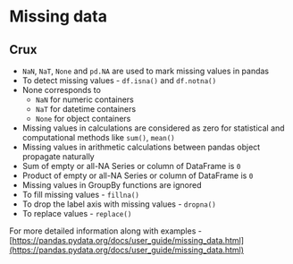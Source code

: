 # Missing data

## Crux

* ```NaN```, ```NaT```, ```None``` and ```pd.NA``` are used to mark missing values in pandas
* To detect missing values - ```df.isna()``` and ```df.notna()```
* None corresponds to
    * ```NaN``` for numeric containers 
    * ```NaT``` for datetime containers 
    * ```None``` for object containers
* Missing values in calculations are considered as zero for statistical and computational methods like ```sum()```, ```mean()```
* Missing values in arithmetic calculations between pandas object propagate naturally
* Sum of empty or all-NA Series or column of DataFrame is ```0```
* Product of empty or all-NA Series or column of DataFrame is ```0```
* Missing values in GroupBy functions are ignored
* To fill missing values - ```fillna()```
* To drop the label axis with missing values - ```dropna()```
* To replace values - ```replace()```

For more detailed information along with examples - [https://pandas.pydata.org/docs/user_guide/missing_data.html](https://pandas.pydata.org/docs/user_guide/missing_data.html)
